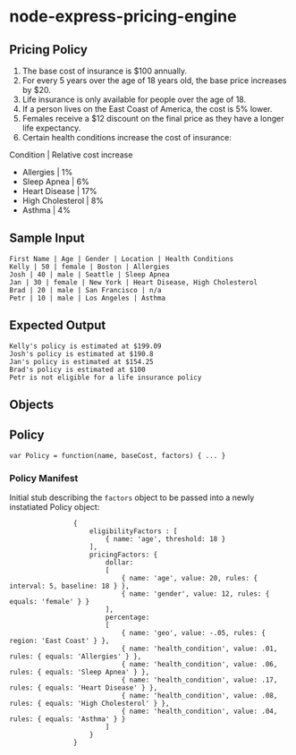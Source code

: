 # node-express-pricing-engine
## Pricing Policy

1. The base cost of insurance is $100 annually.
2. For every 5 years over the age of 18 years old, the base price increases by $20. 
3. Life insurance is only available for people over the age of 18. 
4. If a person lives on the East Coast of America, the cost is 5% lower.
5. Females receive a $12 discount on the final price as they have a longer life expectancy.
6. Certain health conditions increase the cost of insurance:

Condition | Relative cost increase
* Allergies | 1%
* Sleep Apnea | 6%
* Heart Disease | 17%
* High Cholesterol | 8%
* Asthma | 4%

## Sample Input

```
First Name | Age | Gender | Location | Health Conditions
Kelly | 50 | female | Boston | Allergies
Josh | 40 | male | Seattle | Sleep Apnea
Jan | 30 | female | New York | Heart Disease, High Cholesterol
Brad | 20 | male | San Francisco | n/a
Petr | 10 | male | Los Angeles | Asthma
```

## Expected Output

```
Kelly's policy is estimated at $199.09
Josh's policy is estimated at $190.8
Jan's policy is estimated at $154.25
Brad's policy is estimated at $100
Petr is not eligible for a life insurance policy
```

## Objects

## Policy 

```
var Policy = function(name, baseCost, factors) { ... }
```

### Policy Manifest
Initial stub describing the `factors` object to be passed into a newly instatiated Policy object:

```
				{
					eligibilityFactors : [
						{ name: 'age', threshold: 18 }
					],
					pricingFactors: {
						dollar:
						[
							{ name: 'age', value: 20, rules: { interval: 5, baseline: 18 } },
							{ name: 'gender', value: 12, rules: { equals: 'female' } }
						],
						percentage:
						[
							{ name: 'geo', value: -.05, rules: { region: 'East Coast' } },
							{ name: 'health_condition', value: .01, rules: { equals: 'Allergies' } },
							{ name: 'health_condition', value: .06, rules: { equals: 'Sleep Apnea' } },
							{ name: 'health_condition', value: .17, rules: { equals: 'Heart Disease' } },
							{ name: 'health_condition', value: .08, rules: { equals: 'High Cholesterol' } },
							{ name: 'health_condition', value: .04, rules: { equals: 'Asthma' } }
						]
					}	
				}	

```

